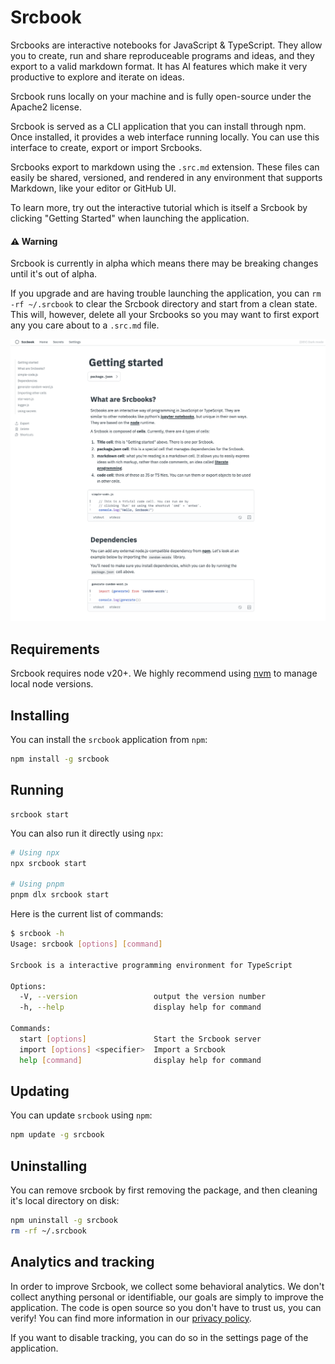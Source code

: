 
# Srcbook

Srcbooks are interactive notebooks for JavaScript & TypeScript. They allow you to create, run and share reproduceable programs and ideas, and they export to a valid markdown format. It has AI features which make it very productive to explore and iterate on ideas.

Srcbook runs locally on your machine and is fully open-source under the Apache2 license.

Srcbook is served as a CLI application that you can install through npm. Once installed, it provides a web interface running locally. You can use this interface to create, export or import Srcbooks.

Srcbooks export to markdown using the `.src.md` extension. These files can easily be shared, versioned, and rendered in any environment that supports Markdown, like your editor or GitHub UI.

To learn more, try out the interactive tutorial which is itself a Srcbook by clicking "Getting Started" when launching the application.

#### ⚠️ Warning

Srcbook is currently in alpha which means there may be breaking changes until it's out of alpha.

If you upgrade and are having trouble launching the application, you can `rm -rf ~/.srcbook` to clear the Srcbook directory and start from a clean state. This will, however, delete all your Srcbooks so you may want to first export any you care about to a `.src.md` file.

![the getting started srcbook](./assets/getting-started-srcbook.png)

## Requirements

Srcbook requires node v20+. We highly recommend using [nvm](https://github.com/nvm-sh/nvm) to manage local node versions.

## Installing

You can install the `srcbook` application from `npm`:

```bash
npm install -g srcbook
```

## Running

```
srcbook start
```

You can also run it directly using `npx`:

```bash
# Using npx
npx srcbook start

# Using pnpm
pnpm dlx srcbook start
```

Here is the current list of commands:
```bash
$ srcbook -h
Usage: srcbook [options] [command]

Srcbook is a interactive programming environment for TypeScript

Options:
  -V, --version                 output the version number
  -h, --help                    display help for command

Commands:
  start [options]               Start the Srcbook server
  import [options] <specifier>  Import a Srcbook
  help [command]                display help for command
```

## Updating

You can update `srcbook` using `npm`:

```bash
npm update -g srcbook
```

## Uninstalling

You can remove srcbook by first removing the package, and then cleaning it's local directory on disk:

```bash
npm uninstall -g srcbook
rm -rf ~/.srcbook
```

## Analytics and tracking

In order to improve Srcbook, we collect some behavioral analytics. We don't collect anything personal or identifiable, our goals are simply to improve the application. The code is open source so you don't have to trust us, you can verify! You can find more information in our [privacy policy](./PRIVACY-POLICY.md).

If you want to disable tracking, you can do so in the settings page of the application.
